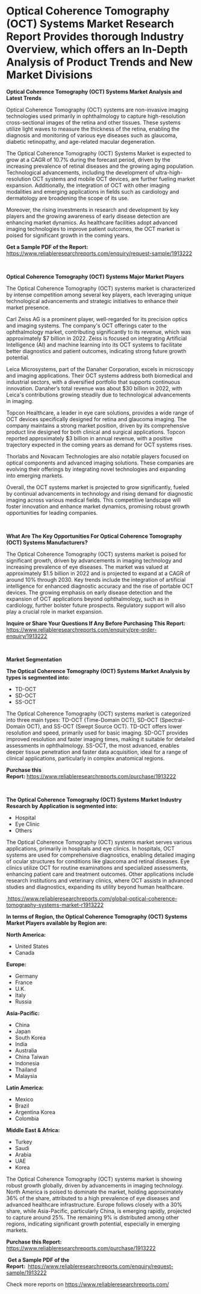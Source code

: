 <p><h1>Optical Coherence Tomography (OCT) Systems Market Research Report Provides thorough Industry Overview, which offers an In-Depth Analysis of Product Trends and New Market Divisions</h1></p><p><strong>Optical Coherence Tomography (OCT) Systems Market Analysis and Latest Trends</strong></p>
<p><p>Optical Coherence Tomography (OCT) systems are non-invasive imaging technologies used primarily in ophthalmology to capture high-resolution cross-sectional images of the retina and other tissues. These systems utilize light waves to measure the thickness of the retina, enabling the diagnosis and monitoring of various eye diseases such as glaucoma, diabetic retinopathy, and age-related macular degeneration.</p><p>The Optical Coherence Tomography (OCT) Systems Market is expected to grow at a CAGR of 10.7% during the forecast period, driven by the increasing prevalence of retinal diseases and the growing aging population. Technological advancements, including the development of ultra-high-resolution OCT systems and mobile OCT devices, are further fueling market expansion. Additionally, the integration of OCT with other imaging modalities and emerging applications in fields such as cardiology and dermatology are broadening the scope of its use. </p><p>Moreover, the rising investments in research and development by key players and the growing awareness of early disease detection are enhancing market dynamics. As healthcare facilities adopt advanced imaging technologies to improve patient outcomes, the OCT market is poised for significant growth in the coming years.</p></p>
<p><strong>Get a Sample PDF of the Report:&nbsp;</strong> <a href="https://www.reliableresearchreports.com/enquiry/request-sample/1913222?utm_campaign=2641&utm_medium=2&utm_source=Github&utm_content=ia&utm_term=05032025&utm_id=optical-coherence-tomography-oct-systems">https://www.reliableresearchreports.com/enquiry/request-sample/1913222</a></p>
<p>&nbsp;</p>
<p><strong>Optical Coherence Tomography (OCT) Systems Major Market Players</strong></p>
<p><p>The Optical Coherence Tomography (OCT) systems market is characterized by intense competition among several key players, each leveraging unique technological advancements and strategic initiatives to enhance their market presence. </p><p>Carl Zeiss AG is a prominent player, well-regarded for its precision optics and imaging systems. The company's OCT offerings cater to the ophthalmology market, contributing significantly to its revenue, which was approximately $7 billion in 2022. Zeiss is focused on integrating Artificial Intelligence (AI) and machine learning into its OCT systems to facilitate better diagnostics and patient outcomes, indicating strong future growth potential.</p><p>Leica Microsystems, part of the Danaher Corporation, excels in microscopy and imaging applications. Their OCT systems address both biomedical and industrial sectors, with a diversified portfolio that supports continuous innovation. Danaher’s total revenue was about $30 billion in 2022, with Leica's contributions growing steadily due to technological advancements in imaging.</p><p>Topcon Healthcare, a leader in eye care solutions, provides a wide range of OCT devices specifically designed for retina and glaucoma imaging. The company maintains a strong market position, driven by its comprehensive product line designed for both clinical and surgical applications. Topcon reported approximately $3 billion in annual revenue, with a positive trajectory expected in the coming years as demand for OCT systems rises.</p><p>Thorlabs and Novacam Technologies are also notable players focused on optical components and advanced imaging solutions. These companies are evolving their offerings by integrating novel technologies and expanding into emerging markets.</p><p>Overall, the OCT systems market is projected to grow significantly, fueled by continual advancements in technology and rising demand for diagnostic imaging across various medical fields. This competitive landscape will foster innovation and enhance market dynamics, promising robust growth opportunities for leading companies.</p></p>
<p>&nbsp;</p>
<p><strong>What Are The Key Opportunities For Optical Coherence Tomography (OCT) Systems Manufacturers?</strong></p>
<p><p>The Optical Coherence Tomography (OCT) systems market is poised for significant growth, driven by advancements in imaging technology and increasing prevalence of eye diseases. The market was valued at approximately $1.5 billion in 2022 and is projected to expand at a CAGR of around 10% through 2030. Key trends include the integration of artificial intelligence for enhanced diagnostic accuracy and the rise of portable OCT devices. The growing emphasis on early disease detection and the expansion of OCT applications beyond ophthalmology, such as in cardiology, further bolster future prospects. Regulatory support will also play a crucial role in market expansion.</p></p>
<p><strong>Inquire or Share Your Questions If Any Before Purchasing This Report:</strong> <a href="https://www.reliableresearchreports.com/enquiry/pre-order-enquiry/1913222?utm_campaign=2641&utm_medium=2&utm_source=Github&utm_content=ia&utm_term=05032025&utm_id=optical-coherence-tomography-oct-systems">https://www.reliableresearchreports.com/enquiry/pre-order-enquiry/1913222</a></p>
<p>&nbsp;</p>
<p><strong>Market Segmentation</strong></p>
<p><strong>The Optical Coherence Tomography (OCT) Systems Market Analysis by types is segmented into:</strong></p>
<p><ul><li>TD-OCT</li><li>SD-OCT</li><li>SS-OCT</li></ul></p>
<p><p>The Optical Coherence Tomography (OCT) systems market is categorized into three main types: TD-OCT (Time-Domain OCT), SD-OCT (Spectral-Domain OCT), and SS-OCT (Swept Source OCT). TD-OCT offers lower resolution and speed, primarily used for basic imaging. SD-OCT provides improved resolution and faster imaging times, making it suitable for detailed assessments in ophthalmology. SS-OCT, the most advanced, enables deeper tissue penetration and faster data acquisition, ideal for a range of clinical applications, particularly in complex anatomical regions.</p></p>
<p><strong>Purchase this Report:&nbsp;</strong><a href="https://www.reliableresearchreports.com/purchase/1913222?utm_campaign=2641&utm_medium=2&utm_source=Github&utm_content=ia&utm_term=05032025&utm_id=optical-coherence-tomography-oct-systems">https://www.reliableresearchreports.com/purchase/1913222</a></p>
<p>&nbsp;</p>
<p><strong>The Optical Coherence Tomography (OCT) Systems Market Industry Research by Application is segmented into:</strong></p>
<p><ul><li>Hospital</li><li>Eye Clinic</li><li>Others</li></ul></p>
<p><p>The Optical Coherence Tomography (OCT) systems market serves various applications, primarily in hospitals and eye clinics. In hospitals, OCT systems are used for comprehensive diagnostics, enabling detailed imaging of ocular structures for conditions like glaucoma and retinal diseases. Eye clinics utilize OCT for routine examinations and specialized assessments, enhancing patient care and treatment outcomes. Other applications include research institutions and veterinary clinics, where OCT assists in advanced studies and diagnostics, expanding its utility beyond human healthcare.</p></p>
<p><a href="https://www.reliableresearchreports.com/global-optical-coherence-tomography-systems-market-r1913222?utm_campaign=2641&utm_medium=2&utm_source=Github&utm_content=ia&utm_term=05032025&utm_id=optical-coherence-tomography-oct-systems">&nbsp;https://www.reliableresearchreports.com/global-optical-coherence-tomography-systems-market-r1913222</a></p>
<p><strong>In terms of Region, the Optical Coherence Tomography (OCT) Systems Market Players available by Region are:</strong></p>
<p>
    <p> <strong> North America: </strong>
        <ul>
            <li>United States</li>
            <li>Canada</li>
        </ul>
        </p> 
    <p> <strong> Europe: </strong>
        <ul>
            <li>Germany</li>
            <li>France</li>
            <li>U.K.</li>
            <li>Italy</li>
            <li>Russia</li>
        </ul>
        </p> 
    <p> <strong> Asia-Pacific: </strong>
        <ul>
            <li>China</li>
            <li>Japan</li>
            <li>South Korea</li>
            <li>India</li>
            <li>Australia</li>
            <li>China Taiwan</li>
            <li>Indonesia</li>
            <li>Thailand</li>
            <li>Malaysia</li>
        </ul>
        </p> 
    <p> <strong> Latin America: </strong>
        <ul>
            <li>Mexico</li>
            <li>Brazil</li>
            <li>Argentina Korea</li>
            <li>Colombia</li>
        </ul>
        </p> 
    <p> <strong> Middle East & Africa: </strong>
        <ul>
            <li>Turkey</li>
            <li>Saudi</li>
            <li>Arabia</li>
            <li>UAE</li>
            <li>Korea</li>
        </ul>
    </p>
    </p>
<p><p>The Optical Coherence Tomography (OCT) systems market is showing robust growth globally, driven by advancements in imaging technology. North America is poised to dominate the market, holding approximately 36% of the share, attributed to a high prevalence of eye diseases and advanced healthcare infrastructure. Europe follows closely with a 30% share, while Asia-Pacific, particularly China, is emerging rapidly, projected to capture around 25%. The remaining 9% is distributed among other regions, indicating significant growth potential, especially in emerging markets.</p></p>
<p><strong>Purchase this Report: </strong><a href="https://www.reliableresearchreports.com/purchase/1913222?utm_campaign=2641&utm_medium=2&utm_source=Github&utm_content=ia&utm_term=05032025&utm_id=optical-coherence-tomography-oct-systems">https://www.reliableresearchreports.com/purchase/1913222</a></p>
<p>&nbsp;<strong>Get a Sample PDF of the Report:&nbsp;&nbsp;</strong><a href="https://www.reliableresearchreports.com/enquiry/request-sample/1913222?utm_campaign=2641&utm_medium=2&utm_source=Github&utm_content=ia&utm_term=05032025&utm_id=optical-coherence-tomography-oct-systems">https://www.reliableresearchreports.com/enquiry/request-sample/1913222</a></p>
<p><strong></strong></p>
<p>Check more reports on <a href="https://www.reliableresearchreports.com/?utm_campaign=2641&utm_medium=2&utm_source=Github&utm_content=ia&utm_term=05032025&utm_id=optical-coherence-tomography-oct-systems">https://www.reliableresearchreports.com/</a></p>